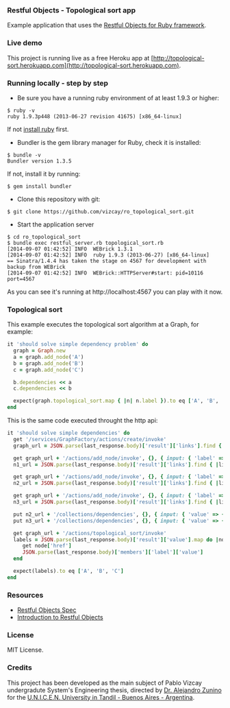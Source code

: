 ### Restful Objects - Topological sort app
Example application that uses the [Restful Objects for Ruby framework](https://github.com/vizcay/RestfulObjectsRuby).

### Live demo
This project is running live as a free Heroku app at [http://topological-sort.herokuapp.com](http://topological-sort.herokuapp.com).

### Running locally - step by step
* Be sure you have a running ruby environment of at least 1.9.3 or higher:

```shell
$ ruby -v
ruby 1.9.3p448 (2013-06-27 revision 41675) [x86_64-linux]
```
If not [install ruby](https://www.ruby-lang.org/en/installation/) first.

* Bundler is the gem library manager for Ruby, check it is installed:

```shell
$ bundle -v
Bundler version 1.3.5
```

If not, install it by running:

```shell
$ gem install bundler
```

* Clone this repository with git:

```shell
$ git clone https://github.com/vizcay/ro_topological_sort.git
```

* Start the application server

```shell
$ cd ro_topological_sort
$ bundle exec restful_server.rb topological_sort.rb
[2014-09-07 01:42:52] INFO  WEBrick 1.3.1
[2014-09-07 01:42:52] INFO  ruby 1.9.3 (2013-06-27) [x86_64-linux]
== Sinatra/1.4.4 has taken the stage on 4567 for development with backup from WEBrick
[2014-09-07 01:42:52] INFO  WEBrick::HTTPServer#start: pid=10116 port=4567
```

As you can see it's running at http://localhost:4567 you can play with it now.

### Topological sort
This example executes the topological sort algorithm at a Graph, for example:

```ruby
it 'should solve simple dependency problem' do
  graph = Graph.new
  a = graph.add_node('A')
  b = graph.add_node('B')
  c = graph.add_node('C')

  b.dependencies << a
  c.dependencies << b

  expect(graph.topological_sort.map { |n| n.label }).to eq ['A', 'B', 'C']
end
```

This is the same code executed throught the http api:

```ruby
it 'should solve simple dependencies' do
  get '/services/GraphFactory/actions/create/invoke'
  graph_url = JSON.parse(last_response.body)['result']['links'].find { |link| link['rel'] == 'self' }['href']

  get graph_url + '/actions/add_node/invoke', {}, { input: { 'label' => {'value' => 'A'} }.to_json }
  n1_url = JSON.parse(last_response.body)['result']['links'].find { |link| link['rel'] == 'self' }['href']

  get graph_url + '/actions/add_node/invoke', {}, { input: { 'label' => {'value' => 'B'} }.to_json }
  n2_url = JSON.parse(last_response.body)['result']['links'].find { |link| link['rel'] == 'self' }['href']

  get graph_url + '/actions/add_node/invoke', {}, { input: { 'label' => {'value' => 'C'} }.to_json }
  n3_url = JSON.parse(last_response.body)['result']['links'].find { |link| link['rel'] == 'self' }['href']

  put n2_url + '/collections/dependencies', {}, { input: { 'value' => { 'href' => n1_url } }.to_json }
  put n3_url + '/collections/dependencies', {}, { input: { 'value' => { 'href' => n2_url } }.to_json }

  get graph_url + '/actions/topological_sort/invoke'
  labels = JSON.parse(last_response.body)['result']['value'].map do |node|
     get node['href']
     JSON.parse(last_response.body)['members']['label']['value']
  end

  expect(labels).to eq ['A', 'B', 'C']
end
```

### Resources
- [Restful Objects Spec](http://restfulobjects.org/)
- [Introduction to Restful Objects](http://www.infoq.com/articles/Intro_Restful_Objects)

### License
MIT License.

### Credits
This project has been developed as the main subject of Pablo Vizcay undergradute System's Engineering thesis, directed by [Dr. Alejandro Zunino](http://azunino.sites.exa.unicen.edu.ar/) for the [U.N.I.C.E.N. University in Tandil - Buenos Aires - Argentina](http://www.exa.unicen.edu.ar/).

